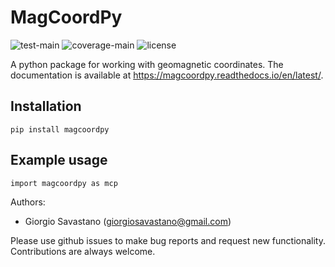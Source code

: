 # MagCoordPy

![test-main](https://github.com/giorgiosavastano/magcoordpy/actions/workflows/python-test-main.yml/badge.svg)
![coverage-main](https://img.shields.io/codecov/c/github/giorgiosavastano/magcoordpy)
![license](https://img.shields.io/github/license/giorgiosavastano/magcoordpy)

A python package for working with geomagnetic coordinates.
The documentation is available at https://magcoordpy.readthedocs.io/en/latest/.

Installation
------------

    pip install magcoordpy

Example usage
-------------

    import magcoordpy as mcp


Authors:

- Giorgio Savastano (<giorgiosavastano@gmail.com>)

Please use github issues to make bug reports and request new functionality. Contributions are always welcome.

